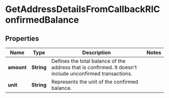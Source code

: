

# GetAddressDetailsFromCallbackRIConfirmedBalance


## Properties

| Name | Type | Description | Notes |
|------------ | ------------- | ------------- | -------------|
|**amount** | **String** | Defines the total balance of the address that is confirmed. It doesn&#39;t include unconfirmed transactions. |  |
|**unit** | **String** | Represents the unit of the confirmed balance. |  |



